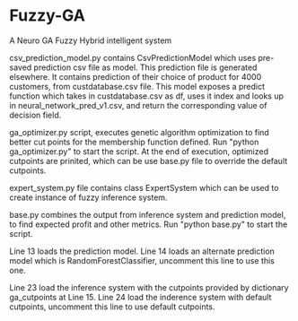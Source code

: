 # Fuzzy-GA
A Neuro GA Fuzzy Hybrid intelligent system


csv_prediction_model.py contains CsvPredictionModel which uses pre-saved prediction csv file as model. This prediction file is generated elsewhere. It contains prediction of their choice of product for 4000 customers, from custdatabase.csv file. This model exposes a predict function which takes in custdatabase.csv as df, uses it index and looks up in neural_network_pred_v1.csv, and return the corresponding value of decision field.


ga_optimizer.py script, executes genetic algorithm optimization to find better cut points for the membership function defined.
Run "python ga_optimizer.py" to start the script. At the end of execution, optimized cutpoints are prinited, which can be use base.py file to override the default cutpoints.

expert_system.py file contains class ExpertSystem which can be used to create instance of fuzzy inference system.

base.py combines the output from inference system and prediction model, to find expected profit and other metrics.
Run "python base.py" to start the script.

Line 13 loads the prediction model.
Line 14 loads an alternate prediction model which is RandomForestClassifier, uncomment this line to use this one.

Line 23 load the inference system with the cutpoints provided by dictionary ga_cutpoints at Line 15.
Line 24 load the inderence system with default cutpoints, uncomment this line to use default cutpoints.

